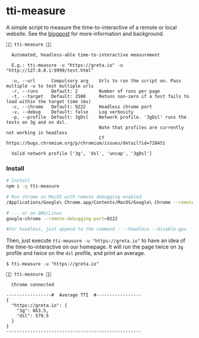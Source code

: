 tti-measure
=============

A simple script to measure the time-to-interactive of a remote or local website. See the [blogpost](https://medium.com/@pldubouilh/automated-time-to-interactive-measurement-cfd6d16e3b59) for more information and background.

```
🚀🚀 tti-measure 🚀🚀

  Automated, headless-able time-to-interactive measurement

  E.g.: tti-measure -u "https://greta.io" -u "http://127.0.0.1:9999/test.html"

  -u, --url      Compulsory arg    Urls to run the script on. Pass multiple -u to test multiple urls
  -r, --runs     Default: 2        Number of runs per page
  -t, --target   Default: 2500     Retuns non-zero if a test fails to load within the target time (ms)
  -c, --chrome   Default: 9222     Headless chrome port
  -v, --debug    Default: false    Log verbosity
  -p, --profile  Default: 3gDsl    Network profile. '3gDsl' runs the tests on 3g and on dsl.
                                   Note that profiles are currently not working in headless
                                   Cf https://bugs.chromium.org/p/chromium/issues/detail?id=728451

  Valid network profile ['3g', 'dsl', 'uncap', '3gDsl']
```

### Install

```bash
# Install
npm i -g tti-measure

# Run chrome on MacOS with remote debugging enabled
/Applications/Google\ Chrome.app/Contents/MacOS/Google\ Chrome --remote-debugging-port=9222

# ... or on GNU/Linux
google-chrome --remote-debugging-port=9222

#For headless, just append to the command : --headless --disable-gpu
```

Then, just execute `tti-measure -u "https://greta.io"` to have an idea of the time-to-interactive on our homepage. It will run the page twice on `3g` profile and twice on the `dsl` profile, and print an average.

```
$ tti-measure -u "https://greta.io"

🚀🚀 tti-measure 🚀🚀

  Chrome connected

-----------------#  Average TTI  #-----------------
{
  "https://greta.io": {
    "3g": 863.5,
    "dsl": 579.5
  }
}
---------------------------------------------------
```
